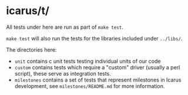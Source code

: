 icarus/t/
========

All tests under here are run as part of `make test`.

`make test` will also run the tests for the libraries included under `../libs/`.

The directories here:

 - `unit` contains c unit tests testing individual units of our code
 - `custom` contains tests which require a "custom" driver (usually a perl script), these serve as integration tests.
 - `milestones` contains a set of tests that represent milestones in Icarus development, see `milestones/README.md` for more information.


